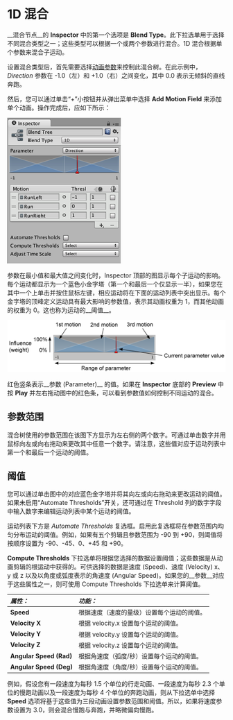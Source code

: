 1D 混合
===========


__混合节点__的 __Inspector__ 中的第一个选项是 __Blend Type__。此下拉选单用于选择不同混合类型之一；这些类型可以根据一个或两个参数进行混合。1D 混合根据单个参数来混合子运动。

设置混合类型后，首先需要选择[动画参数](AnimationParameters.html)来控制此混合树。在此示例中，_Direction_ 参数在 -1.0（左）和 +1.0（右）之间变化，其中 0.0 表示无倾斜的直线奔跑。

然后，您可以通过单击“+”小按钮并从弹出菜单中选择 __Add Motion Field__ 来添加单个动画。操作完成后，应如下所示：


![具有三个动画剪辑的 1D 混合树。](../uploads/Main/MecanimBlendTree1D.png)

<!-- The word "pyramid" is not ideal. However, "triangle", "wedge" etc are worse since the center motion could be perceived as consisting of two triangles, and we want to use a word that describes a single shape for a motion. The word should convey a shape with a peak in the middle and a slope on *both* sides. -->
参数在最小值和最大值之间变化时，Inspector 顶部的图显示每个子运动的影响。每个运动都显示为一个蓝色小金字塔（第一个和最后一个仅显示一半），如果您在其中一个上单击并按住鼠标左键，相应运动将在下面的运动列表中突出显示。每个金字塔的顶峰定义运动具有最大影响的参数值，表示其动画权重为 1，而其他动画的权重为 0。这也称为运动的__阈值__。


![混合树 Inspector 顶部的图显示了子运动在参数值范围内的权重。](../uploads/Main/MecanimBlendTreeParam.png)

<!-- source: MecanimBlendTreeParam.psd --> 

红色竖条表示__参数 (Parameter)__ 的值。如果在 __Inspector__ 底部的 __Preview__ 中按 __Play__ 并左右拖动图中的红色条，可以看到参数值如何控制不同运动的混合。


参数范围
---------------


混合树使用的参数范围在该图下方显示为左右侧的两个数字。可通过单击数字并用鼠标向左或向右拖动来更改其中任意一个数字。请注意，这些值对应于运动列表中第一个和最后一个运动的阈值。


阈值
----------


您可以通过单击图中的对应蓝色金字塔并将其向左或向右拖动来更改运动的阈值。如果未启用“Automate Thresholds”开关，还可通过在 Threshold 列的数字字段中输入数字来编辑运动列表中某个运动的阈值。

运动列表下方是 _Automate Thresholds_ 复选框。启用此复选框将在参数范围内均匀分布运动的阈值。例如，如果有五个剪辑且参数范围为 -90 到 +90，则阈值将按顺序设置为 -90、-45、0、+45 和 +90。

__Compute Thresholds__ 下拉选单将根据您选择的数据设置阈值；这些数据是从动画剪辑的根运动中获得的。可供选择的数据是速度 (Speed)、速度 (Velocity) x、y 或 z 以及以角度或弧度表示的角速度 (Angular Speed)。如果您的__参数__对应于这些属性之一，则可使用 Compute Thresholds 下拉选单来计算阈值。


|**_属性：_** |**_功能：_** |
|:---|:---|
|__Speed__ |根据速度（速度的量级）设置每个运动的阈值。|
|__Velocity X__ |根据 velocity.x 设置每个运动的阈值。|
|__Velocity Y__ |根据 velocity.y 设置每个运动的阈值。|
|__Velocity Z__ |根据 velocity.z 设置每个运动的阈值。|
|__Angular Speed (Rad)__ |根据角速度（弧度/秒）设置每个运动的阈值。|
|__Angular Speed (Deg)__ |根据角速度（角度/秒）设置每个运动的阈值。|

例如，假设您有一段速度为每秒 1.5 个单位的行走动画、一段速度为每秒 2.3 个单位的慢跑动画以及一段速度为每秒 4 个单位的奔跑动画，则从下拉选单中选择 __Speed__ 选项将基于这些值为三段动画设置参数范围和阈值。所以，如果将速度参数设置为 3.0，则会混合慢跑与奔跑，并略微偏向慢跑。
